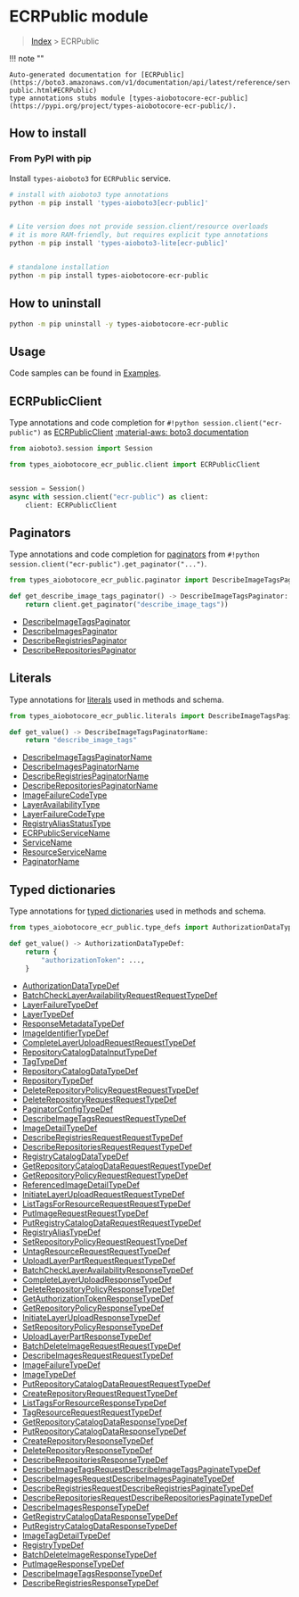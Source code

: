 # ECRPublic module

> [Index](../README.md) > ECRPublic


!!! note ""

    Auto-generated documentation for [ECRPublic](https://boto3.amazonaws.com/v1/documentation/api/latest/reference/services/ecr-public.html#ECRPublic)
    type annotations stubs module [types-aiobotocore-ecr-public](https://pypi.org/project/types-aiobotocore-ecr-public/).

## How to install



### From PyPI with pip

Install `types-aioboto3` for `ECRPublic` service.

```bash
# install with aioboto3 type annotations
python -m pip install 'types-aioboto3[ecr-public]'


# Lite version does not provide session.client/resource overloads
# it is more RAM-friendly, but requires explicit type annotations
python -m pip install 'types-aioboto3-lite[ecr-public]'


# standalone installation
python -m pip install types-aiobotocore-ecr-public
```



## How to uninstall

```bash
python -m pip uninstall -y types-aiobotocore-ecr-public
```

## Usage

Code samples can be found in [Examples](./usage.md).

## ECRPublicClient

Type annotations and code completion for  `#!python session.client("ecr-public")` as [ECRPublicClient](./client.md)
[:material-aws: boto3 documentation](https://boto3.amazonaws.com/v1/documentation/api/latest/reference/services/ecr-public.html#ECRPublic.Client)

```python title="Usage example"
from aioboto3.session import Session

from types_aiobotocore_ecr_public.client import ECRPublicClient


session = Session()
async with session.client("ecr-public") as client:
    client: ECRPublicClient
```


## Paginators

Type annotations and code completion for
[paginators](./paginators.md)
from `#!python session.client("ecr-public").get_paginator("...")`.

```python title="Usage example"
from types_aiobotocore_ecr_public.paginator import DescribeImageTagsPaginator

def get_describe_image_tags_paginator() -> DescribeImageTagsPaginator:
    return client.get_paginator("describe_image_tags"))
```

- [DescribeImageTagsPaginator](./paginators.md#describeimagetagspaginator)
- [DescribeImagesPaginator](./paginators.md#describeimagespaginator)
- [DescribeRegistriesPaginator](./paginators.md#describeregistriespaginator)
- [DescribeRepositoriesPaginator](./paginators.md#describerepositoriespaginator)








## Literals

Type annotations for [literals](./literals.md) used in methods and schema.

```python title="Usage example"
from types_aiobotocore_ecr_public.literals import DescribeImageTagsPaginatorName

def get_value() -> DescribeImageTagsPaginatorName:
    return "describe_image_tags"
```

- [DescribeImageTagsPaginatorName](./literals.md#describeimagetagspaginatorname)
- [DescribeImagesPaginatorName](./literals.md#describeimagespaginatorname)
- [DescribeRegistriesPaginatorName](./literals.md#describeregistriespaginatorname)
- [DescribeRepositoriesPaginatorName](./literals.md#describerepositoriespaginatorname)
- [ImageFailureCodeType](./literals.md#imagefailurecodetype)
- [LayerAvailabilityType](./literals.md#layeravailabilitytype)
- [LayerFailureCodeType](./literals.md#layerfailurecodetype)
- [RegistryAliasStatusType](./literals.md#registryaliasstatustype)
- [ECRPublicServiceName](./literals.md#ecrpublicservicename)
- [ServiceName](./literals.md#servicename)
- [ResourceServiceName](./literals.md#resourceservicename)
- [PaginatorName](./literals.md#paginatorname)




## Typed dictionaries

Type annotations for [typed dictionaries](./type_defs.md) used in methods and schema.

```python title="Usage example"
from types_aiobotocore_ecr_public.type_defs import AuthorizationDataTypeDef

def get_value() -> AuthorizationDataTypeDef:
    return {
        "authorizationToken": ...,
    }
```

- [AuthorizationDataTypeDef](./type_defs.md#authorizationdatatypedef)
- [BatchCheckLayerAvailabilityRequestRequestTypeDef](./type_defs.md#batchchecklayeravailabilityrequestrequesttypedef)
- [LayerFailureTypeDef](./type_defs.md#layerfailuretypedef)
- [LayerTypeDef](./type_defs.md#layertypedef)
- [ResponseMetadataTypeDef](./type_defs.md#responsemetadatatypedef)
- [ImageIdentifierTypeDef](./type_defs.md#imageidentifiertypedef)
- [CompleteLayerUploadRequestRequestTypeDef](./type_defs.md#completelayeruploadrequestrequesttypedef)
- [RepositoryCatalogDataInputTypeDef](./type_defs.md#repositorycatalogdatainputtypedef)
- [TagTypeDef](./type_defs.md#tagtypedef)
- [RepositoryCatalogDataTypeDef](./type_defs.md#repositorycatalogdatatypedef)
- [RepositoryTypeDef](./type_defs.md#repositorytypedef)
- [DeleteRepositoryPolicyRequestRequestTypeDef](./type_defs.md#deleterepositorypolicyrequestrequesttypedef)
- [DeleteRepositoryRequestRequestTypeDef](./type_defs.md#deleterepositoryrequestrequesttypedef)
- [PaginatorConfigTypeDef](./type_defs.md#paginatorconfigtypedef)
- [DescribeImageTagsRequestRequestTypeDef](./type_defs.md#describeimagetagsrequestrequesttypedef)
- [ImageDetailTypeDef](./type_defs.md#imagedetailtypedef)
- [DescribeRegistriesRequestRequestTypeDef](./type_defs.md#describeregistriesrequestrequesttypedef)
- [DescribeRepositoriesRequestRequestTypeDef](./type_defs.md#describerepositoriesrequestrequesttypedef)
- [RegistryCatalogDataTypeDef](./type_defs.md#registrycatalogdatatypedef)
- [GetRepositoryCatalogDataRequestRequestTypeDef](./type_defs.md#getrepositorycatalogdatarequestrequesttypedef)
- [GetRepositoryPolicyRequestRequestTypeDef](./type_defs.md#getrepositorypolicyrequestrequesttypedef)
- [ReferencedImageDetailTypeDef](./type_defs.md#referencedimagedetailtypedef)
- [InitiateLayerUploadRequestRequestTypeDef](./type_defs.md#initiatelayeruploadrequestrequesttypedef)
- [ListTagsForResourceRequestRequestTypeDef](./type_defs.md#listtagsforresourcerequestrequesttypedef)
- [PutImageRequestRequestTypeDef](./type_defs.md#putimagerequestrequesttypedef)
- [PutRegistryCatalogDataRequestRequestTypeDef](./type_defs.md#putregistrycatalogdatarequestrequesttypedef)
- [RegistryAliasTypeDef](./type_defs.md#registryaliastypedef)
- [SetRepositoryPolicyRequestRequestTypeDef](./type_defs.md#setrepositorypolicyrequestrequesttypedef)
- [UntagResourceRequestRequestTypeDef](./type_defs.md#untagresourcerequestrequesttypedef)
- [UploadLayerPartRequestRequestTypeDef](./type_defs.md#uploadlayerpartrequestrequesttypedef)
- [BatchCheckLayerAvailabilityResponseTypeDef](./type_defs.md#batchchecklayeravailabilityresponsetypedef)
- [CompleteLayerUploadResponseTypeDef](./type_defs.md#completelayeruploadresponsetypedef)
- [DeleteRepositoryPolicyResponseTypeDef](./type_defs.md#deleterepositorypolicyresponsetypedef)
- [GetAuthorizationTokenResponseTypeDef](./type_defs.md#getauthorizationtokenresponsetypedef)
- [GetRepositoryPolicyResponseTypeDef](./type_defs.md#getrepositorypolicyresponsetypedef)
- [InitiateLayerUploadResponseTypeDef](./type_defs.md#initiatelayeruploadresponsetypedef)
- [SetRepositoryPolicyResponseTypeDef](./type_defs.md#setrepositorypolicyresponsetypedef)
- [UploadLayerPartResponseTypeDef](./type_defs.md#uploadlayerpartresponsetypedef)
- [BatchDeleteImageRequestRequestTypeDef](./type_defs.md#batchdeleteimagerequestrequesttypedef)
- [DescribeImagesRequestRequestTypeDef](./type_defs.md#describeimagesrequestrequesttypedef)
- [ImageFailureTypeDef](./type_defs.md#imagefailuretypedef)
- [ImageTypeDef](./type_defs.md#imagetypedef)
- [PutRepositoryCatalogDataRequestRequestTypeDef](./type_defs.md#putrepositorycatalogdatarequestrequesttypedef)
- [CreateRepositoryRequestRequestTypeDef](./type_defs.md#createrepositoryrequestrequesttypedef)
- [ListTagsForResourceResponseTypeDef](./type_defs.md#listtagsforresourceresponsetypedef)
- [TagResourceRequestRequestTypeDef](./type_defs.md#tagresourcerequestrequesttypedef)
- [GetRepositoryCatalogDataResponseTypeDef](./type_defs.md#getrepositorycatalogdataresponsetypedef)
- [PutRepositoryCatalogDataResponseTypeDef](./type_defs.md#putrepositorycatalogdataresponsetypedef)
- [CreateRepositoryResponseTypeDef](./type_defs.md#createrepositoryresponsetypedef)
- [DeleteRepositoryResponseTypeDef](./type_defs.md#deleterepositoryresponsetypedef)
- [DescribeRepositoriesResponseTypeDef](./type_defs.md#describerepositoriesresponsetypedef)
- [DescribeImageTagsRequestDescribeImageTagsPaginateTypeDef](./type_defs.md#describeimagetagsrequestdescribeimagetagspaginatetypedef)
- [DescribeImagesRequestDescribeImagesPaginateTypeDef](./type_defs.md#describeimagesrequestdescribeimagespaginatetypedef)
- [DescribeRegistriesRequestDescribeRegistriesPaginateTypeDef](./type_defs.md#describeregistriesrequestdescriberegistriespaginatetypedef)
- [DescribeRepositoriesRequestDescribeRepositoriesPaginateTypeDef](./type_defs.md#describerepositoriesrequestdescriberepositoriespaginatetypedef)
- [DescribeImagesResponseTypeDef](./type_defs.md#describeimagesresponsetypedef)
- [GetRegistryCatalogDataResponseTypeDef](./type_defs.md#getregistrycatalogdataresponsetypedef)
- [PutRegistryCatalogDataResponseTypeDef](./type_defs.md#putregistrycatalogdataresponsetypedef)
- [ImageTagDetailTypeDef](./type_defs.md#imagetagdetailtypedef)
- [RegistryTypeDef](./type_defs.md#registrytypedef)
- [BatchDeleteImageResponseTypeDef](./type_defs.md#batchdeleteimageresponsetypedef)
- [PutImageResponseTypeDef](./type_defs.md#putimageresponsetypedef)
- [DescribeImageTagsResponseTypeDef](./type_defs.md#describeimagetagsresponsetypedef)
- [DescribeRegistriesResponseTypeDef](./type_defs.md#describeregistriesresponsetypedef)

